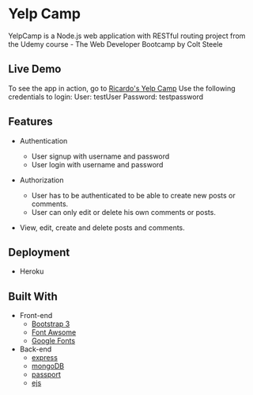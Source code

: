 # Yelp Camp

YelpCamp is a Node.js web application with RESTful routing project from the Udemy course - The Web Developer Bootcamp by Colt Steele

## Live Demo
To see the app in action, go to [Ricardo's Yelp Camp](https://yelp-camp-ricardo.herokuapp.com/)
Use the following credentials to login:
  User: testUser
  Password: testpassword

## Features
- Authentication
  - User signup with username and password
  - User login with username and password
  
- Authorization
  - User has to be authenticated to be able to create new posts or comments.
  - User can only edit or delete his own comments or posts.
  
- View, edit, create and delete posts and comments.

## Deployment

- Heroku

## Built With

- Front-end
  - [Bootstrap 3](https://getbootstrap.com/docs/3.3/)
  - [Font Awsome](https://fontawesome.com/)
  - [Google Fonts](https://fonts.google.com/)
- Back-end
  - [express](https://expressjs.com/)
  - [mongoDB](https://www.mongodb.com/)
  - [passport](http://www.passportjs.org/)
  - [ejs](https://ejs.co/)
